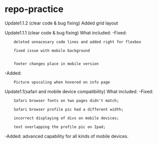# repo-practice

Update1.1.2 (clear code & bug fixing)
 Added grid layout

 
 
  Update1.1.1 (clear code & bug fixing)
What included:
-Fixed: 

        deleted unnacesary code lines and added right for flexbox 

        fixed issue with mobile background


        footer changes place in mobile version



-Added: 

        Picture upscaling when hovered on info page












Update1.1(safari and mobile device compatibility)
What included:
-Fixed: 

        Safari browser fonts on two pages didn't match;

        Safari browser profile pic had a different width;

        incorrect displaying of divs on mobile devices;

        text overlapping the profile pic on Ipad;

-Added: 
        advanced capability for all kinds of mobile devices.   




       
       
       
       
       
       
      

          

